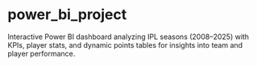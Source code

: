 # power_bi_project
Interactive Power BI dashboard analyzing IPL seasons (2008–2025) with KPIs, player stats, and dynamic points tables for insights into team and player performance.

